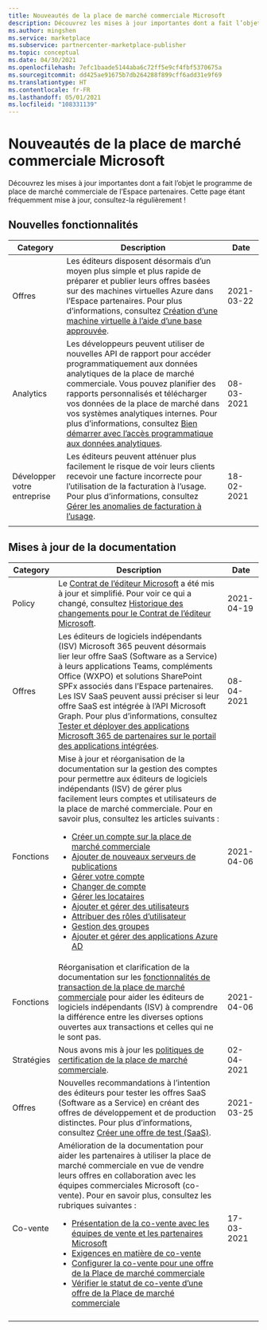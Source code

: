 ```yaml
---
title: Nouveautés de la place de marché commerciale Microsoft
description: Découvrez les mises à jour importantes dont a fait l’objet le programme de place de marché commerciale de l’Espace partenaires.
ms.author: mingshen
ms.service: marketplace
ms.subservice: partnercenter-marketplace-publisher
ms.topic: conceptual
ms.date: 04/30/2021
ms.openlocfilehash: 7efc1baade5144aba6c72ff5e9cf4fbf5370675a
ms.sourcegitcommit: dd425ae91675b7db264288f899cff6add31e9f69
ms.translationtype: HT
ms.contentlocale: fr-FR
ms.lasthandoff: 05/01/2021
ms.locfileid: "108331139"
---
```

# <a name="whats-new-in-the-microsoft-commercial-marketplace"></a>Nouveautés de la place de marché commerciale Microsoft

Découvrez les mises à jour importantes dont a fait l’objet le programme de place de marché commerciale de l’Espace partenaires. Cette page étant fréquemment mise à jour, consultez-la régulièrement !

## <a name="new-features"></a>Nouvelles fonctionnalités

| Category | Description | Date |
| ------------ | ------------- | ------------- |
| Offres | Les éditeurs disposent désormais d’un moyen plus simple et plus rapide de préparer et publier leurs offres basées sur des machines virtuelles Azure dans l’Espace partenaires. Pour plus d’informations, consultez [Création d’une machine virtuelle à l’aide d’une base approuvée](azure-vm-create-using-approved-base.md). | 2021-03-22 |
| Analytics | Les développeurs peuvent utiliser de nouvelles API de rapport pour accéder programmatiquement aux données analytiques de la place de marché commerciale. Vous pouvez planifier des rapports personnalisés et télécharger vos données de la place de marché dans vos systèmes analytiques internes. Pour plus d’informations, consultez [Bien démarrer avec l’accès programmatique aux données analytiques](analytics-get-started.md). | 08-03-2021 |
| Développer votre entreprise | Les éditeurs peuvent atténuer plus facilement le risque de voir leurs clients recevoir une facture incorrecte pour l’utilisation de la facturation à l’usage. Pour plus d’informations, consultez [Gérer les anomalies de facturation à l’usage](anomaly-detection.md). | 18-02-2021 |
||||

## <a name="documentation-updates"></a>Mises à jour de la documentation

| Category | Description | Date |
| ------------ | ------------- | ------------- |
| Policy | Le [Contrat de l’éditeur Microsoft](/legal/marketplace/msft-publisher-agreement) a été mis à jour et simplifié. Pour voir ce qui a changé, consultez [Historique des changements pour le Contrat de l’éditeur Microsoft](/legal/marketplace/mpa-change-history). | 2021-04-19 |
| Offres | Les éditeurs de logiciels indépendants (ISV) Microsoft 365 peuvent désormais lier leur offre SaaS (Software as a Service) à leurs applications Teams, compléments Office (WXPO) et solutions SharePoint SPFx associés dans l’Espace partenaires. Les ISV SaaS peuvent aussi préciser si leur offre SaaS est intégrée à l’API Microsoft Graph. Pour plus d’informations, consultez [Tester et déployer des applications Microsoft 365 de partenaires sur le portail des applications intégrées](/microsoft-365/admin/manage/test-and-deploy-microsoft-365-apps). | 08-04-2021 |
| Fonctions | Mise à jour et réorganisation de la documentation sur la gestion des comptes pour permettre aux éditeurs de logiciels indépendants (ISV) de gérer plus facilement leurs comptes et utilisateurs de la place de marché commerciale. Pour en savoir plus, consultez les articles suivants :<ul><li>[Créer un compte sur la place de marché commerciale](create-account.md)</li><li>[Ajouter de nouveaux serveurs de publications](add-publishers.md)</li><li>[Gérer votre compte](manage-account.md)</li><li>[Changer de compte](switch-accounts.md)</li><li>[Gérer les locataires](manage-tenants.md)</li><li>[Ajouter et gérer des utilisateurs](add-manage-users.md)</li><li>[Attribuer des rôles d’utilisateur](user-roles.md)</li><li>[Gestion des groupes](manage-groups.md)</li><li>[Ajouter et gérer des applications Azure AD](manage-aad-apps.md)</li></ul> | 2021-04-06 |
| Fonctions | Réorganisation et clarification de la documentation sur les [fonctionnalités de transaction de la place de marché commerciale](marketplace-commercial-transaction-capabilities-and-considerations.md) pour aider les éditeurs de logiciels indépendants (ISV) à comprendre la différence entre les diverses options ouvertes aux transactions et celles qui ne le sont pas. | 2021-04-06 |
| Stratégies | Nous avons mis à jour les [politiques de certification de la place de marché commerciale](/legal/marketplace/certification-policies). | 02-04-2021 |
| Offres | Nouvelles recommandations à l’intention des éditeurs pour tester les offres SaaS (Software as a Service) en créant des offres de développement et de production distinctes. Pour plus d’informations, consultez [Créer une offre de test (SaaS)](create-saas-dev-test-offer.md). | 2021-03-25 |
| Co-vente | Amélioration de la documentation pour aider les partenaires à utiliser la place de marché commerciale en vue de vendre leurs offres en collaboration avec les équipes commerciales Microsoft (co-vente). Pour en savoir plus, consultez les rubriques suivantes :<ul><li>[Présentation de la co-vente avec les équipes de vente et les partenaires Microsoft](co-sell-overview.md)</li><li>[Exigences en matière de co-vente](co-sell-requirements.md)</li><li>[Configurer la co-vente pour une offre de la Place de marché commerciale](co-sell-configure.md)</li><li>[Vérifier le statut de co-vente d’une offre de la Place de marché commerciale](co-sell-status.md)</li></ul> | 17-03-2021 |
||||
